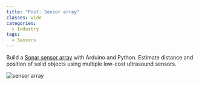 ```yaml
---
title: "Post: Sensor array"
classes: wide
categories:
  - Industry
tags:
  - Sensors
---
```

Build a [Sonar sensor array](https://towardsdatascience.com/building-a-sonar-sensor-array-with-arduino-and-python-c5b4cf30b945) with Arduino and Python. Estimate distance and position of solid objects using multiple low-cost ultrasound sensors.

![sensor array](https://miro.medium.com/max/700/1*tOZDFbChhZZJItbIq-KNzg.jpeg)

